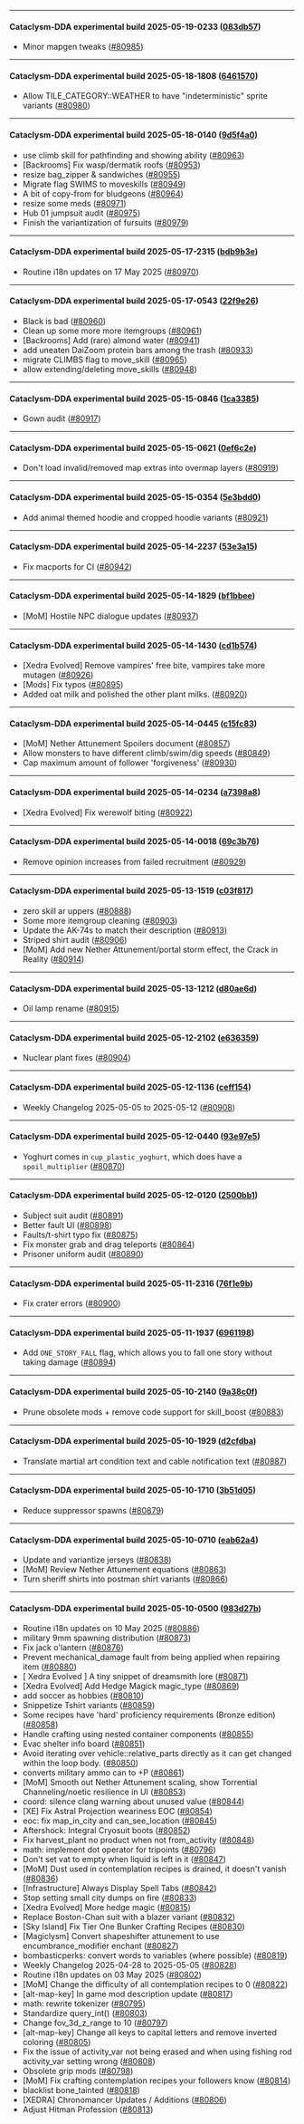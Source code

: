 
---

#### Cataclysm-DDA experimental build 2025-05-19-0233 ([083db57](https://github.com/CleverRaven/Cataclysm-DDA/releases/tag/cdda-experimental-2025-05-19-0233))

* Minor mapgen tweaks ([#80985](https://github.com/CleverRaven/Cataclysm-DDA/pull/80985))

---

#### Cataclysm-DDA experimental build 2025-05-18-1808 ([6461570](https://github.com/CleverRaven/Cataclysm-DDA/releases/tag/cdda-experimental-2025-05-18-1808))

* Allow TILE_CATEGORY::WEATHER to have "indeterministic" sprite variants ([#80980](https://github.com/CleverRaven/Cataclysm-DDA/pull/80980))

---

#### Cataclysm-DDA experimental build 2025-05-18-0140 ([9d5f4a0](https://github.com/CleverRaven/Cataclysm-DDA/releases/tag/cdda-experimental-2025-05-18-0140))

* use climb skill for pathfinding and showing ability ([#80963](https://github.com/CleverRaven/Cataclysm-DDA/pull/80963))
* [Backrooms] Fix wasp/dermatik roofs ([#80953](https://github.com/CleverRaven/Cataclysm-DDA/pull/80953))
* resize bag_zipper & sandwiches ([#80955](https://github.com/CleverRaven/Cataclysm-DDA/pull/80955))
* Migrate flag SWIMS to moveskills ([#80949](https://github.com/CleverRaven/Cataclysm-DDA/pull/80949))
* A bit of copy-from for bludgeons ([#80964](https://github.com/CleverRaven/Cataclysm-DDA/pull/80964))
* resize some meds ([#80971](https://github.com/CleverRaven/Cataclysm-DDA/pull/80971))
* Hub 01 jumpsuit audit ([#80975](https://github.com/CleverRaven/Cataclysm-DDA/pull/80975))
* Finish the variantization of fursuits ([#80979](https://github.com/CleverRaven/Cataclysm-DDA/pull/80979))

---

#### Cataclysm-DDA experimental build 2025-05-17-2315 ([bdb9b3e](https://github.com/CleverRaven/Cataclysm-DDA/releases/tag/cdda-experimental-2025-05-17-2315))

* Routine i18n updates on 17 May 2025 ([#80970](https://github.com/CleverRaven/Cataclysm-DDA/pull/80970))

---

#### Cataclysm-DDA experimental build 2025-05-17-0543 ([22f9e26](https://github.com/CleverRaven/Cataclysm-DDA/releases/tag/cdda-experimental-2025-05-17-0543))

* Black is bad ([#80960](https://github.com/CleverRaven/Cataclysm-DDA/pull/80960))
* Clean up some more more itemgroups ([#80961](https://github.com/CleverRaven/Cataclysm-DDA/pull/80961))
* [Backrooms] Add (rare) almond water ([#80941](https://github.com/CleverRaven/Cataclysm-DDA/pull/80941))
* add uneaten DaiZoom protein bars among the trash ([#80933](https://github.com/CleverRaven/Cataclysm-DDA/pull/80933))
* migrate CLIMBS flag to move_skill ([#80965](https://github.com/CleverRaven/Cataclysm-DDA/pull/80965))
* allow extending/deleting move_skills ([#80948](https://github.com/CleverRaven/Cataclysm-DDA/pull/80948))

---

#### Cataclysm-DDA experimental build 2025-05-15-0846 ([1ca3385](https://github.com/CleverRaven/Cataclysm-DDA/releases/tag/cdda-experimental-2025-05-15-0846))

* Gown audit ([#80917](https://github.com/CleverRaven/Cataclysm-DDA/pull/80917))

---

#### Cataclysm-DDA experimental build 2025-05-15-0621 ([0ef6c2e](https://github.com/CleverRaven/Cataclysm-DDA/releases/tag/cdda-experimental-2025-05-15-0621))

* Don't load invalid/removed map extras into overmap layers ([#80919](https://github.com/CleverRaven/Cataclysm-DDA/pull/80919))

---

#### Cataclysm-DDA experimental build 2025-05-15-0354 ([5e3bdd0](https://github.com/CleverRaven/Cataclysm-DDA/releases/tag/cdda-experimental-2025-05-15-0354))

* Add animal themed hoodie and cropped hoodie variants ([#80921](https://github.com/CleverRaven/Cataclysm-DDA/pull/80921))

---

#### Cataclysm-DDA experimental build 2025-05-14-2237 ([53e3a15](https://github.com/CleverRaven/Cataclysm-DDA/releases/tag/cdda-experimental-2025-05-14-2237))

* Fix macports for CI ([#80942](https://github.com/CleverRaven/Cataclysm-DDA/pull/80942))

---

#### Cataclysm-DDA experimental build 2025-05-14-1829 ([bf1bbee](https://github.com/CleverRaven/Cataclysm-DDA/releases/tag/cdda-experimental-2025-05-14-1829))

* [MoM] Hostile NPC dialogue updates ([#80937](https://github.com/CleverRaven/Cataclysm-DDA/pull/80937))

---

#### Cataclysm-DDA experimental build 2025-05-14-1430 ([cd1b574](https://github.com/CleverRaven/Cataclysm-DDA/releases/tag/cdda-experimental-2025-05-14-1430))

* [Xedra Evolved] Remove vampires' free bite, vampires take more mutagen ([#80926](https://github.com/CleverRaven/Cataclysm-DDA/pull/80926))
* [Mods] Fix typos ([#80895](https://github.com/CleverRaven/Cataclysm-DDA/pull/80895))
* Added oat milk and polished the other plant milks. ([#80920](https://github.com/CleverRaven/Cataclysm-DDA/pull/80920))

---

#### Cataclysm-DDA experimental build 2025-05-14-0445 ([c15fc83](https://github.com/CleverRaven/Cataclysm-DDA/releases/tag/cdda-experimental-2025-05-14-0445))

* [MoM] Nether Attunement Spoilers document ([#80857](https://github.com/CleverRaven/Cataclysm-DDA/pull/80857))
* Allow monsters to have different climb/swim/dig speeds ([#80849](https://github.com/CleverRaven/Cataclysm-DDA/pull/80849))
* Cap maximum amount of follower 'forgiveness' ([#80930](https://github.com/CleverRaven/Cataclysm-DDA/pull/80930))

---

#### Cataclysm-DDA experimental build 2025-05-14-0234 ([a7398a8](https://github.com/CleverRaven/Cataclysm-DDA/releases/tag/cdda-experimental-2025-05-14-0234))

* [Xedra Evolved] Fix werewolf biting ([#80922](https://github.com/CleverRaven/Cataclysm-DDA/pull/80922))

---

#### Cataclysm-DDA experimental build 2025-05-14-0018 ([69c3b76](https://github.com/CleverRaven/Cataclysm-DDA/releases/tag/cdda-experimental-2025-05-14-0018))

* Remove opinion increases from failed recruitment ([#80929](https://github.com/CleverRaven/Cataclysm-DDA/pull/80929))

---

#### Cataclysm-DDA experimental build 2025-05-13-1519 ([c03f817](https://github.com/CleverRaven/Cataclysm-DDA/releases/tag/cdda-experimental-2025-05-13-1519))

* zero skill ar uppers ([#80888](https://github.com/CleverRaven/Cataclysm-DDA/pull/80888))
* Some more itemgroup cleaning ([#80903](https://github.com/CleverRaven/Cataclysm-DDA/pull/80903))
* Update the AK-74s to match their description ([#80913](https://github.com/CleverRaven/Cataclysm-DDA/pull/80913))
* Striped shirt audit ([#80906](https://github.com/CleverRaven/Cataclysm-DDA/pull/80906))
* [MoM] Add new Nether Attunement/portal storm effect, the Crack in Reality ([#80914](https://github.com/CleverRaven/Cataclysm-DDA/pull/80914))

---

#### Cataclysm-DDA experimental build 2025-05-13-1212 ([d80ae6d](https://github.com/CleverRaven/Cataclysm-DDA/releases/tag/cdda-experimental-2025-05-13-1212))

* Oil lamp rename ([#80915](https://github.com/CleverRaven/Cataclysm-DDA/pull/80915))

---

#### Cataclysm-DDA experimental build 2025-05-12-2102 ([e636359](https://github.com/CleverRaven/Cataclysm-DDA/releases/tag/cdda-experimental-2025-05-12-2102))

* Nuclear plant fixes ([#80904](https://github.com/CleverRaven/Cataclysm-DDA/pull/80904))

---

#### Cataclysm-DDA experimental build 2025-05-12-1136 ([ceff154](https://github.com/CleverRaven/Cataclysm-DDA/releases/tag/cdda-experimental-2025-05-12-1136))

* Weekly Changelog 2025-05-05 to 2025-05-12 ([#80908](https://github.com/CleverRaven/Cataclysm-DDA/pull/80908))

---

#### Cataclysm-DDA experimental build 2025-05-12-0440 ([93e97e5](https://github.com/CleverRaven/Cataclysm-DDA/releases/tag/cdda-experimental-2025-05-12-0440))

* Yoghurt comes in `cup_plastic_yoghurt`, which does have a `spoil_multiplier` ([#80870](https://github.com/CleverRaven/Cataclysm-DDA/pull/80870))

---

#### Cataclysm-DDA experimental build 2025-05-12-0120 ([2500bb1](https://github.com/CleverRaven/Cataclysm-DDA/releases/tag/cdda-experimental-2025-05-12-0120))

* Subject suit audit ([#80891](https://github.com/CleverRaven/Cataclysm-DDA/pull/80891))
* Better fault UI ([#80898](https://github.com/CleverRaven/Cataclysm-DDA/pull/80898))
* Faults/t-shirt typo fix ([#80875](https://github.com/CleverRaven/Cataclysm-DDA/pull/80875))
* Fix monster grab and drag teleports ([#80864](https://github.com/CleverRaven/Cataclysm-DDA/pull/80864))
* Prisoner uniform audit ([#80890](https://github.com/CleverRaven/Cataclysm-DDA/pull/80890))

---

#### Cataclysm-DDA experimental build 2025-05-11-2316 ([76f1e9b](https://github.com/CleverRaven/Cataclysm-DDA/releases/tag/cdda-experimental-2025-05-11-2316))

* Fix crater errors ([#80900](https://github.com/CleverRaven/Cataclysm-DDA/pull/80900))

---

#### Cataclysm-DDA experimental build 2025-05-11-1937 ([6961198](https://github.com/CleverRaven/Cataclysm-DDA/releases/tag/cdda-experimental-2025-05-11-1937))

* Add `ONE_STORY_FALL` flag, which allows you to fall one story without taking damage ([#80894](https://github.com/CleverRaven/Cataclysm-DDA/pull/80894))

---

#### Cataclysm-DDA experimental build 2025-05-10-2140 ([9a38c0f](https://github.com/CleverRaven/Cataclysm-DDA/releases/tag/cdda-experimental-2025-05-10-2140))

* Prune obsolete mods + remove code support for skill_boost ([#80883](https://github.com/CleverRaven/Cataclysm-DDA/pull/80883))

---

#### Cataclysm-DDA experimental build 2025-05-10-1929 ([d2cfdba](https://github.com/CleverRaven/Cataclysm-DDA/releases/tag/cdda-experimental-2025-05-10-1929))

* Translate martial art condition text and cable notification text ([#80887](https://github.com/CleverRaven/Cataclysm-DDA/pull/80887))

---

#### Cataclysm-DDA experimental build 2025-05-10-1710 ([3b51d05](https://github.com/CleverRaven/Cataclysm-DDA/releases/tag/cdda-experimental-2025-05-10-1710))

* Reduce suppressor spawns ([#80879](https://github.com/CleverRaven/Cataclysm-DDA/pull/80879))

---

#### Cataclysm-DDA experimental build 2025-05-10-0710 ([eab62a4](https://github.com/CleverRaven/Cataclysm-DDA/releases/tag/cdda-experimental-2025-05-10-0710))

* Update and variantize jerseys ([#80838](https://github.com/CleverRaven/Cataclysm-DDA/pull/80838))
* [MoM] Review Nether Attunement equations ([#80863](https://github.com/CleverRaven/Cataclysm-DDA/pull/80863))
* Turn sheriff shirts into postman shirt variants ([#80866](https://github.com/CleverRaven/Cataclysm-DDA/pull/80866))

---

#### Cataclysm-DDA experimental build 2025-05-10-0500 ([983d27b](https://github.com/CleverRaven/Cataclysm-DDA/releases/tag/cdda-experimental-2025-05-10-0500))

* Routine i18n updates on 10 May 2025 ([#80886](https://github.com/CleverRaven/Cataclysm-DDA/pull/80886))
* military 9mm spawning distribution ([#80873](https://github.com/CleverRaven/Cataclysm-DDA/pull/80873))
* Fix jack o'lantern ([#80876](https://github.com/CleverRaven/Cataclysm-DDA/pull/80876))
* Prevent mechanical_damage fault from being applied when repairing item ([#80880](https://github.com/CleverRaven/Cataclysm-DDA/pull/80880))
* [ Xedra Evolved ] A tiny snippet of dreamsmith lore ([#80871](https://github.com/CleverRaven/Cataclysm-DDA/pull/80871))
* [Xedra Evolved] Add Hedge Magick magic_type ([#80869](https://github.com/CleverRaven/Cataclysm-DDA/pull/80869))
* add soccer as hobbies ([#80810](https://github.com/CleverRaven/Cataclysm-DDA/pull/80810))
* Snippetize Tshirt variants ([#80859](https://github.com/CleverRaven/Cataclysm-DDA/pull/80859))
* Some recipes have 'hard' proficiency requirements (Bronze edition) ([#80858](https://github.com/CleverRaven/Cataclysm-DDA/pull/80858))
* Handle crafting using nested container components ([#80855](https://github.com/CleverRaven/Cataclysm-DDA/pull/80855))
* Evac shelter info board ([#80851](https://github.com/CleverRaven/Cataclysm-DDA/pull/80851))
* Avoid iterating over vehicle::relative_parts directly as it can get changed within the loop body. ([#80850](https://github.com/CleverRaven/Cataclysm-DDA/pull/80850))
* converts military ammo can to +P  ([#80861](https://github.com/CleverRaven/Cataclysm-DDA/pull/80861))
* [MoM] Smooth out Nether Attunement scaling, show Torrential Channeling/noetic resilience in UI ([#80853](https://github.com/CleverRaven/Cataclysm-DDA/pull/80853))
* coord: silence clang warning about unused value ([#80844](https://github.com/CleverRaven/Cataclysm-DDA/pull/80844))
* [XE] Fix Astral Projection weariness EOC ([#80854](https://github.com/CleverRaven/Cataclysm-DDA/pull/80854))
* eoc: fix map_in_city and can_see_location ([#80845](https://github.com/CleverRaven/Cataclysm-DDA/pull/80845))
* Aftershock: Integral Cryosuit boots ([#80852](https://github.com/CleverRaven/Cataclysm-DDA/pull/80852))
* Fix harvest_plant no product when not from_activity ([#80848](https://github.com/CleverRaven/Cataclysm-DDA/pull/80848))
* math: implement dot operator for tripoints ([#80796](https://github.com/CleverRaven/Cataclysm-DDA/pull/80796))
* Don't set vat to empty when liquid is left in it ([#80847](https://github.com/CleverRaven/Cataclysm-DDA/pull/80847))
* [MoM] Dust used in contemplation recipes is drained, it doesn't vanish ([#80836](https://github.com/CleverRaven/Cataclysm-DDA/pull/80836))
* [Infrastructure] Always Display Spell Tabs ([#80842](https://github.com/CleverRaven/Cataclysm-DDA/pull/80842))
* Stop setting small city dumps on fire ([#80833](https://github.com/CleverRaven/Cataclysm-DDA/pull/80833))
* [Xedra Evolved] More hedge magic ([#80815](https://github.com/CleverRaven/Cataclysm-DDA/pull/80815))
* Replace Boston-Chan suit with a blazer variant ([#80832](https://github.com/CleverRaven/Cataclysm-DDA/pull/80832))
* [Sky Island] Fix Tier One Bunker Crafting Recipes ([#80830](https://github.com/CleverRaven/Cataclysm-DDA/pull/80830))
* [Magiclysm] Convert shapeshifter attunement to use encumbrance_modifier enchant ([#80827](https://github.com/CleverRaven/Cataclysm-DDA/pull/80827))
* bombasticperks: convert words to variables (where possible) ([#80819](https://github.com/CleverRaven/Cataclysm-DDA/pull/80819))
* Weekly Changelog 2025-04-28 to 2025-05-05 ([#80828](https://github.com/CleverRaven/Cataclysm-DDA/pull/80828))
* Routine i18n updates on 03 May 2025 ([#80802](https://github.com/CleverRaven/Cataclysm-DDA/pull/80802))
* [MoM] Change the difficulty of all contemplation recipes to 0 ([#80822](https://github.com/CleverRaven/Cataclysm-DDA/pull/80822))
* [alt-map-key] In game mod description update ([#80817](https://github.com/CleverRaven/Cataclysm-DDA/pull/80817))
* math: rewrite tokenizer ([#80795](https://github.com/CleverRaven/Cataclysm-DDA/pull/80795))
* Standardize query_int() ([#80803](https://github.com/CleverRaven/Cataclysm-DDA/pull/80803))
* Change fov_3d_z_range to 10 ([#80797](https://github.com/CleverRaven/Cataclysm-DDA/pull/80797))
* [alt-map-key] Change all keys to capital letters and remove inverted coloring ([#80805](https://github.com/CleverRaven/Cataclysm-DDA/pull/80805))
* Fix the issue of activity_var not being erased and when using fishing rod activity_var setting wrong ([#80808](https://github.com/CleverRaven/Cataclysm-DDA/pull/80808))
* Obsolete grip mods ([#80798](https://github.com/CleverRaven/Cataclysm-DDA/pull/80798))
* [MoM] Fix crafting contemplation recipes your followers know ([#80814](https://github.com/CleverRaven/Cataclysm-DDA/pull/80814))
* blacklist bone_tainted ([#80818](https://github.com/CleverRaven/Cataclysm-DDA/pull/80818))
* [XEDRA] Chronomancer Updates / Additions ([#80806](https://github.com/CleverRaven/Cataclysm-DDA/pull/80806))
* Adjust Hitman Profession ([#80813](https://github.com/CleverRaven/Cataclysm-DDA/pull/80813))
